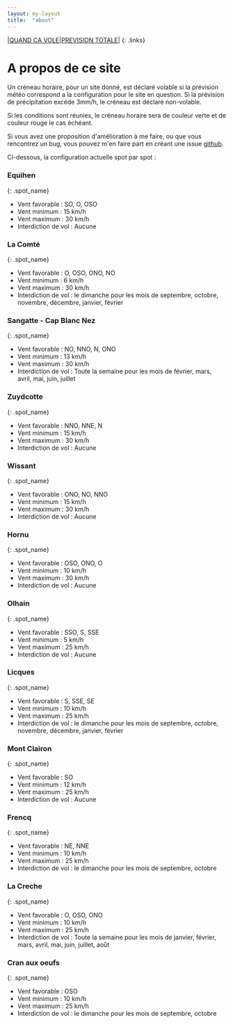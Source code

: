```yaml
---
layout: my-layout
title:  "about"
---
```


|[QUAND CA VOLE](/)|[PREVISION TOTALE](all)|
{: .links}

# A propos de ce site

Un créneau horaire, pour un site donné, est déclaré volable si la prévision météo correspond a la configuration pour le site en question. Si la prévision de précipitation excéde 3mm/h, le créneau est déclaré non-volable.

Si les conditions sont réunies, le créneau horaire sera de couleur verte et de couleur rouge le cas échéant.

Si vous avez une proposition d'amélioration à me faire, ou que vous rencontrez un bug, vous pouvez m'en faire part en créant une issue [github](https://github.com/parapente-dans-le-nord/parapente-dans-le-nord.github.io/issues).

Ci-dessous, la configuration actuelle spot par spot : 

### Equihen
{: .spot_name}

- Vent favorable : SO, O, OSO
- Vent minimum : 15 km/h
- Vent maximum : 30 km/h
- Interdiction de vol :  Aucune  

### La Comté
{: .spot_name}

- Vent favorable : O, OSO, ONO, NO
- Vent minimum : 6 km/h
- Vent maximum : 30 km/h
- Interdiction de vol :  le dimanche pour les mois de septembre, octobre, novembre, décembre, janvier, février 

### Sangatte - Cap Blanc Nez
{: .spot_name}

- Vent favorable : NO, NNO, N, ONO
- Vent minimum : 13 km/h
- Vent maximum : 30 km/h
- Interdiction de vol :  Toute la semaine pour les mois de février, mars, avril, mai, juin, juillet 

### Zuydcotte
{: .spot_name}

- Vent favorable : NNO, NNE, N
- Vent minimum : 15 km/h
- Vent maximum : 30 km/h
- Interdiction de vol :  Aucune  

### Wissant
{: .spot_name}

- Vent favorable : ONO, NO, NNO
- Vent minimum : 15 km/h
- Vent maximum : 30 km/h
- Interdiction de vol :  Aucune  

### Hornu
{: .spot_name}

- Vent favorable : OSO, ONO, O
- Vent minimum : 10 km/h
- Vent maximum : 30 km/h
- Interdiction de vol :  Aucune  

### Olhain
{: .spot_name}

- Vent favorable : SSO, S, SSE
- Vent minimum : 5 km/h
- Vent maximum : 25 km/h
- Interdiction de vol :  Aucune  

### Licques
{: .spot_name}

- Vent favorable : S, SSE, SE
- Vent minimum : 10 km/h
- Vent maximum : 25 km/h
- Interdiction de vol :  le dimanche pour les mois de septembre, octobre, novembre, décembre, janvier, février 

### Mont Clairon
{: .spot_name}

- Vent favorable : SO
- Vent minimum : 12 km/h
- Vent maximum : 25 km/h
- Interdiction de vol :  Aucune  

### Frencq
{: .spot_name}

- Vent favorable : NE, NNE
- Vent minimum : 10 km/h
- Vent maximum : 25 km/h
- Interdiction de vol :  le dimanche pour les mois de septembre, octobre 

### La Creche
{: .spot_name}

- Vent favorable : O, OSO, ONO
- Vent minimum : 10 km/h
- Vent maximum : 25 km/h
- Interdiction de vol :  Toute la semaine pour les mois de janvier, février, mars, avril, mai, juin, juillet, août 

### Cran aux oeufs
{: .spot_name}

- Vent favorable : OSO
- Vent minimum : 10 km/h
- Vent maximum : 25 km/h
- Interdiction de vol :  le dimanche pour les mois de septembre, octobre 

